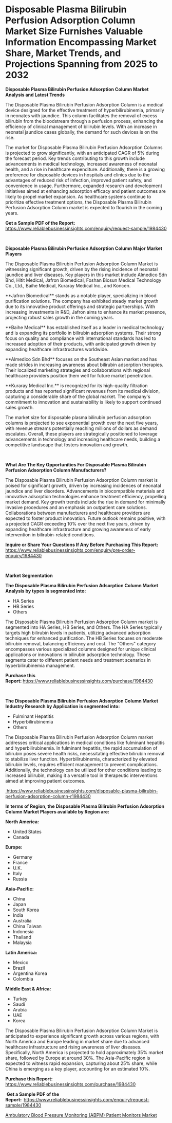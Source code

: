<p><h1>Disposable Plasma Bilirubin Perfusion Adsorption Column Market Size Furnishes Valuable Information Encompassing Market Share, Market Trends, and Projections Spanning from 2025 to 2032</h1></p><p><strong>Disposable Plasma Bilirubin Perfusion Adsorption Column Market Analysis and Latest Trends</strong></p>
<p><p>The Disposable Plasma Bilirubin Perfusion Adsorption Column is a medical device designed for the effective treatment of hyperbilirubinemia, primarily in neonates with jaundice. This column facilitates the removal of excess bilirubin from the bloodstream through a perfusion process, enhancing the efficiency of clinical management of bilirubin levels. With an increase in neonatal jaundice cases globally, the demand for such devices is on the rise.</p><p>The market for Disposable Plasma Bilirubin Perfusion Adsorption Columns is projected to grow significantly, with an anticipated CAGR of 5% during the forecast period. Key trends contributing to this growth include advancements in medical technology, increased awareness of neonatal health, and a rise in healthcare expenditure. Additionally, there is a growing preference for disposable devices in hospitals and clinics due to the advantages of reduced risk of infection, improved patient safety, and convenience in usage. Furthermore, expanded research and development initiatives aimed at enhancing adsorption efficacy and patient outcomes are likely to propel market expansion. As healthcare systems continue to prioritize effective treatment options, the Disposable Plasma Bilirubin Perfusion Adsorption Column market is expected to flourish in the coming years.</p></p>
<p><strong>Get a Sample PDF of the Report:&nbsp;</strong> <a href="https://www.reliablebusinessinsights.com/enquiry/request-sample/1984430?utm_campaign=2774&utm_medium=2&utm_source=Github&utm_content=ia&utm_term=05032025&utm_id=disposable-plasma-bilirubin-perfusion-adsorption-column">https://www.reliablebusinessinsights.com/enquiry/request-sample/1984430</a></p>
<p>&nbsp;</p>
<p><strong>Disposable Plasma Bilirubin Perfusion Adsorption Column Major Market Players</strong></p>
<p><p>The Disposable Plasma Bilirubin Perfusion Adsorption Column Market is witnessing significant growth, driven by the rising incidence of neonatal jaundice and liver diseases. Key players in this market include Almedico Sdn Bhd, Hitit Medical, Jafron Biomedical, Foshan Biosun Medical Technology Co., Ltd., Baihe Medical, Kuraray Medical Inc., and Koncen.</p><p>**Jafron Biomedical** stands as a notable player, specializing in blood purification solutions. The company has exhibited steady market growth due to its innovative product offerings and strategic partnerships. With increasing investments in R&D, Jafron aims to enhance its market presence, projecting robust sales growth in the coming years.</p><p>**Baihe Medical** has established itself as a leader in medical technology and is expanding its portfolio in bilirubin adsorption systems. Their strong focus on quality and compliance with international standards has led to increased adoption of their products, with anticipated growth driven by expanding healthcare infrastructures worldwide.</p><p>**Almedico Sdn Bhd** focuses on the Southeast Asian market and has made strides in increasing awareness about bilirubin adsorption therapies. Their localized marketing strategies and collaborations with regional healthcare providers position them well for future market penetration.</p><p>**Kuraray Medical Inc.** is recognized for its high-quality filtration products and has reported significant revenues from its medical division, capturing a considerable share of the global market. The company's commitment to innovation and sustainability is likely to support continued sales growth.</p><p>The market size for disposable plasma bilirubin perfusion adsorption columns is projected to see exponential growth over the next five years, with revenue streams potentially reaching millions of dollars as demand escalates. Overall, these players are strategically positioned to leverage advancements in technology and increasing healthcare needs, building a competitive landscape that fosters innovation and growth.</p></p>
<p>&nbsp;</p>
<p><strong>What Are The Key Opportunities For Disposable Plasma Bilirubin Perfusion Adsorption Column Manufacturers?</strong></p>
<p><p>The Disposable Plasma Bilirubin Perfusion Adsorption Column market is poised for significant growth, driven by increasing incidences of neonatal jaundice and liver disorders. Advancements in biocompatible materials and innovative adsorption technologies enhance treatment efficiency, propelling market demand. Key growth trends include the rise in demand for minimally invasive procedures and an emphasis on outpatient care solutions. Collaborations between manufacturers and healthcare providers are expected to foster product innovation. Future outlook remains positive, with a projected CAGR exceeding 10% over the next five years, driven by expanding healthcare infrastructure and growing awareness of early intervention in bilirubin-related conditions.</p></p>
<p><strong>Inquire or Share Your Questions If Any Before Purchasing This Report:</strong> <a href="https://www.reliablebusinessinsights.com/enquiry/pre-order-enquiry/1984430?utm_campaign=2774&utm_medium=2&utm_source=Github&utm_content=ia&utm_term=05032025&utm_id=disposable-plasma-bilirubin-perfusion-adsorption-column">https://www.reliablebusinessinsights.com/enquiry/pre-order-enquiry/1984430</a></p>
<p>&nbsp;</p>
<p><strong>Market Segmentation</strong></p>
<p><strong>The Disposable Plasma Bilirubin Perfusion Adsorption Column Market Analysis by types is segmented into:</strong></p>
<p><ul><li>HA Series</li><li>HB Series</li><li>Others</li></ul></p>
<p><p>The Disposable Plasma Bilirubin Perfusion Adsorption Column market is segmented into HA Series, HB Series, and Others. The HA Series typically targets high bilirubin levels in patients, utilizing advanced adsorption techniques for enhanced purification. The HB Series focuses on moderate bilirubin removal, balancing efficiency and cost. The "Others" category encompasses various specialized columns designed for unique clinical applications or innovations in bilirubin adsorption technology. These segments cater to different patient needs and treatment scenarios in hyperbilirubinemia management.</p></p>
<p><strong>Purchase this Report:&nbsp;</strong><a href="https://www.reliablebusinessinsights.com/purchase/1984430?utm_campaign=2774&utm_medium=2&utm_source=Github&utm_content=ia&utm_term=05032025&utm_id=disposable-plasma-bilirubin-perfusion-adsorption-column">https://www.reliablebusinessinsights.com/purchase/1984430</a></p>
<p>&nbsp;</p>
<p><strong>The Disposable Plasma Bilirubin Perfusion Adsorption Column Market Industry Research by Application is segmented into:</strong></p>
<p><ul><li>Fulminant Hepatitis</li><li>Hyperbilirubinemia</li><li>Others</li></ul></p>
<p><p>The Disposable Plasma Bilirubin Perfusion Adsorption Column market addresses critical applications in medical conditions like fulminant hepatitis and hyperbilirubinemia. In fulminant hepatitis, the rapid accumulation of bilirubin poses severe health risks, necessitating effective bilirubin removal to stabilize liver function. Hyperbilirubinemia, characterized by elevated bilirubin levels, requires efficient management to prevent complications. Additionally, the technology can be utilized for other conditions leading to increased bilirubin, making it a versatile tool in therapeutic interventions aimed at improving patient outcomes.</p></p>
<p><a href="https://www.reliablebusinessinsights.com/disposable-plasma-bilirubin-perfusion-adsorption-column-r1984430?utm_campaign=2774&utm_medium=2&utm_source=Github&utm_content=ia&utm_term=05032025&utm_id=disposable-plasma-bilirubin-perfusion-adsorption-column">&nbsp;https://www.reliablebusinessinsights.com/disposable-plasma-bilirubin-perfusion-adsorption-column-r1984430</a></p>
<p><strong>In terms of Region, the Disposable Plasma Bilirubin Perfusion Adsorption Column Market Players available by Region are:</strong></p>
<p>
    <p> <strong> North America: </strong>
        <ul>
            <li>United States</li>
            <li>Canada</li>
        </ul>
        </p> 
    <p> <strong> Europe: </strong>
        <ul>
            <li>Germany</li>
            <li>France</li>
            <li>U.K.</li>
            <li>Italy</li>
            <li>Russia</li>
        </ul>
        </p> 
    <p> <strong> Asia-Pacific: </strong>
        <ul>
            <li>China</li>
            <li>Japan</li>
            <li>South Korea</li>
            <li>India</li>
            <li>Australia</li>
            <li>China Taiwan</li>
            <li>Indonesia</li>
            <li>Thailand</li>
            <li>Malaysia</li>
        </ul>
        </p> 
    <p> <strong> Latin America: </strong>
        <ul>
            <li>Mexico</li>
            <li>Brazil</li>
            <li>Argentina Korea</li>
            <li>Colombia</li>
        </ul>
        </p> 
    <p> <strong> Middle East & Africa: </strong>
        <ul>
            <li>Turkey</li>
            <li>Saudi</li>
            <li>Arabia</li>
            <li>UAE</li>
            <li>Korea</li>
        </ul>
    </p>
    </p>
<p><p>The Disposable Plasma Bilirubin Perfusion Adsorption Column Market is anticipated to experience significant growth across various regions, with North America and Europe leading in market share due to advanced healthcare infrastructure and rising awareness of liver diseases. Specifically, North America is projected to hold approximately 35% market share, followed by Europe at around 30%. The Asia-Pacific region is expected to witness rapid expansion, capturing about 25% share, while China is emerging as a key player, accounting for an estimated 10%.</p></p>
<p><strong>Purchase this Report: </strong><a href="https://www.reliablebusinessinsights.com/purchase/1984430?utm_campaign=2774&utm_medium=2&utm_source=Github&utm_content=ia&utm_term=05032025&utm_id=disposable-plasma-bilirubin-perfusion-adsorption-column">https://www.reliablebusinessinsights.com/purchase/1984430</a></p>
<p>&nbsp;<strong>Get a Sample PDF of the Report:&nbsp;&nbsp;</strong><a href="https://www.reliablebusinessinsights.com/enquiry/request-sample/1984430?utm_campaign=2774&utm_medium=2&utm_source=Github&utm_content=ia&utm_term=05032025&utm_id=disposable-plasma-bilirubin-perfusion-adsorption-column">https://www.reliablebusinessinsights.com/enquiry/request-sample/1984430</a></p>
<p><strong></strong></p>
<p><p><a href="https://github.com/abedlagagica4/Market-Research-Report-List-1/blob/main/ambulatory-blood-pressure-monitoring-abpm-patient-monitors-market.md?utm_campaign=2774&utm_medium=2&utm_source=Github&utm_content=ia&utm_term=05032025&utm_id=disposable-plasma-bilirubin-perfusion-adsorption-column">Ambulatory Blood Pressure Monitoring (ABPM) Patient Monitors Market</a></p></p>